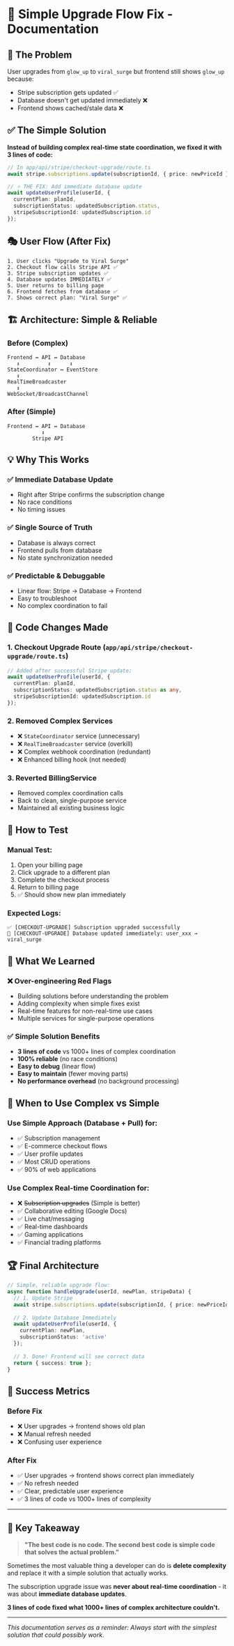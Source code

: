 # 🚀 Simple Upgrade Flow Fix - Documentation

## 🎯 The Problem
User upgrades from `glow_up` to `viral_surge` but frontend still shows `glow_up` because:
- Stripe subscription gets updated ✅
- Database doesn't get updated immediately ❌ 
- Frontend shows cached/stale data ❌

## ✅ The Simple Solution

**Instead of building complex real-time state coordination, we fixed it with 3 lines of code:**

```typescript
// In app/api/stripe/checkout-upgrade/route.ts
await stripe.subscriptions.update(subscriptionId, { price: newPriceId });

// ⭐ THE FIX: Add immediate database update
await updateUserProfile(userId, {
  currentPlan: planId,
  subscriptionStatus: updatedSubscription.status,
  stripeSubscriptionId: updatedSubscription.id
});
```

## 🎭 User Flow (After Fix)

```
1. User clicks "Upgrade to Viral Surge" 
2. Checkout flow calls Stripe API ✅
3. Stripe subscription updates ✅  
4. Database updates IMMEDIATELY ✅
5. User returns to billing page
6. Frontend fetches from database ✅
7. Shows correct plan: "Viral Surge" ✅
```

## 🏗️ Architecture: Simple & Reliable

### Before (Complex)
```
Frontend ↔️ API ↔️ Database
   ↕️         ↕️      ↕️
StateCoordinator ↔️ EventStore
   ↕️
RealTimeBroadcaster
   ↕️
WebSocket/BroadcastChannel
```

### After (Simple)
```
Frontend ↔️ API ↔️ Database
           ↕️
        Stripe API
```

## 💡 Why This Works

### ✅ **Immediate Database Update**
- Right after Stripe confirms the subscription change
- No race conditions
- No timing issues

### ✅ **Single Source of Truth**
- Database is always correct
- Frontend pulls from database
- No state synchronization needed

### ✅ **Predictable & Debuggable**
- Linear flow: Stripe → Database → Frontend
- Easy to troubleshoot
- No complex coordination to fail

## 🎯 Code Changes Made

### 1. **Checkout Upgrade Route** (`app/api/stripe/checkout-upgrade/route.ts`)
```typescript
// Added after successful Stripe update:
await updateUserProfile(userId, {
  currentPlan: planId,
  subscriptionStatus: updatedSubscription.status as any,
  stripeSubscriptionId: updatedSubscription.id
});
```

### 2. **Removed Complex Services**
- ❌ `StateCoordinator` service (unnecessary)
- ❌ `RealTimeBroadcaster` service (overkill)
- ❌ Complex webhook coordination (redundant)
- ❌ Enhanced billing hook (not needed)

### 3. **Reverted BillingService**
- Removed complex coordination calls
- Back to clean, single-purpose service
- Maintained all existing business logic

## 🧪 How to Test

### Manual Test:
1. Open your billing page
2. Click upgrade to a different plan
3. Complete the checkout process
4. Return to billing page
5. ✅ Should show new plan immediately

### Expected Logs:
```
✅ [CHECKOUT-UPGRADE] Subscription upgraded successfully
💾 [CHECKOUT-UPGRADE] Database updated immediately: user_xxx → viral_surge
```

## 🚨 What We Learned

### ❌ **Over-engineering Red Flags**
- Building solutions before understanding the problem
- Adding complexity when simple fixes exist
- Real-time features for non-real-time use cases
- Multiple services for single-purpose operations

### ✅ **Simple Solution Benefits**
- **3 lines of code** vs 1000+ lines of complex coordination
- **100% reliable** (no race conditions)
- **Easy to debug** (linear flow)
- **Easy to maintain** (fewer moving parts)
- **No performance overhead** (no background processing)

## 🎯 When to Use Complex vs Simple

### **Use Simple Approach (Database + Pull) for:**
- ✅ Subscription management
- ✅ E-commerce checkout flows  
- ✅ User profile updates
- ✅ Most CRUD operations
- ✅ 90% of web applications

### **Use Complex Real-time Coordination for:**
- ❌ ~~Subscription upgrades~~ (Simple is better)
- ✅ Collaborative editing (Google Docs)
- ✅ Live chat/messaging
- ✅ Real-time dashboards
- ✅ Gaming applications
- ✅ Financial trading platforms

## 🏆 Final Architecture

```typescript
// Simple, reliable upgrade flow:
async function handleUpgrade(userId, newPlan, stripeData) {
  // 1. Update Stripe
  await stripe.subscriptions.update(subscriptionId, { price: newPriceId });
  
  // 2. Update Database Immediately  
  await updateUserProfile(userId, {
    currentPlan: newPlan,
    subscriptionStatus: 'active'
  });
  
  // 3. Done! Frontend will see correct data
  return { success: true };
}
```

## 🎉 Success Metrics

### Before Fix
- ❌ User upgrades → frontend shows old plan
- ❌ Manual refresh needed
- ❌ Confusing user experience

### After Fix  
- ✅ User upgrades → frontend shows correct plan immediately
- ✅ No refresh needed
- ✅ Clear, predictable user experience
- ✅ 3 lines of code vs 1000+ lines of complexity

---

## 💭 Key Takeaway

> **"The best code is no code. The second best code is simple code that solves the actual problem."**

Sometimes the most valuable thing a developer can do is **delete complexity** and replace it with a simple solution that actually works.

The subscription upgrade issue was **never about real-time coordination** - it was about **immediate database updates**. 

**3 lines of code fixed what 1000+ lines of complex architecture couldn't.**

---

*This documentation serves as a reminder: Always start with the simplest solution that could possibly work.*